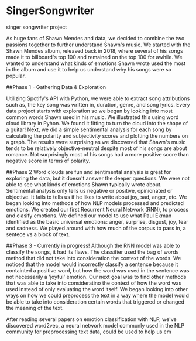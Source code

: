 # SingerSongwriter
singer songwriter project

As huge fans of Shawn Mendes and data, we decided to combine the two passions together to further understand Shawn's music. We started with the Shawn Mendes album, released back in 2018, where several of his songs made it to billboard's top 100 and remained on the top 100 for awhile. We wanted to understand what kinds of emotions Shawn wrote used the most in the album and use it to help us understand why his songs were so popular.

##Phase 1 - Gathering Data & Exploration

Utilizing Spotify's API with Python, we were able to extract song attributions such as, the key song was written in, duration, genre, and song lyrics. Every data project starts with exploration so we began by looking into most common words Shawn used in his music. We illustrated this using word cloud library in Pyhon. We found it fitting to turn the cloud into the shape of a guitar! Next, we did a simple sentimental analysis for each song by calculating the polarity and subjectivity scores and plotting the numbers on a graph. The results were surprising as we discovered that Shawn's music tends to be relatively objective-neutral despite most of his songs are about romance. Not surprisingly most of his songs had a more positive score than negative score in terms of polarity.

##Phase 2
Word clouds are fun and sentimental analysis is great for exploring the data, but it doesn't answer the deeper questions. We were not able to see what kinds of emotions Shawn typically wrote about. Sentimental analysis only tells us negative or positive, opinionated or objective. It fails to tells us if he likes to write about joy, sad, anger, etc. We began looking into methods of how NLP models processed and predicted emotions. We created our first Recurrent Neural Network (RNN), to process and clasify emotions. We defined our model to use what Paul Ekman identified as the basic universal emotions: anger, surprise, disgust, joy, fear and sadness. We played around with how much of the corpus to pass in, a sentece vs a block of text.

##Phase 3 - Currently in progress! 
Although the RNN model was able to classify the songs, it had its flaws. The classifier used the bag of words method that did not take into consideration the context of the words. We noticed that the model would incorrectly classify a sentence because it containted a positive word, but how the word was used in the sentence was not necessarily a 'joyful' emotion. Our next goal was to find other methods that was able to take into consideratino the context of how the word was used instead of only evaluating the word itself. We began looking into other ways on how we could preprocess the text in a way where the model would be able to take into consideration certain words that triggered or changed the meaning of the text. 

After reading several papers on emotion classification with NLP, we've discovered word2vec, a neural network model commonly used in the NLP community for preprocessing text data, could be used to help us em


